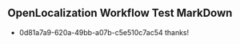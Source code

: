 ## OpenLocalization Workflow Test MarkDown
* 0d81a7a9-620a-49bb-a07b-c5e510c7ac54 
thanks!<!--HONumber=Mar16_HO3-->
